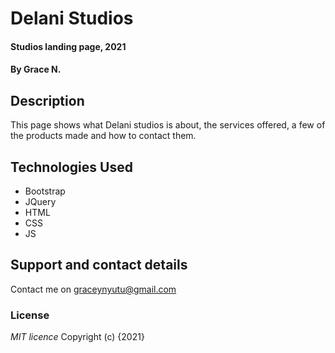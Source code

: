 # Delani Studios
#### Studios landing page, 2021
#### By **Grace N.**
## Description
This page shows what Delani studios is about, the services offered, a few of the products made and how to contact them.
## Technologies Used
* Bootstrap
* JQuery
* HTML
* CSS
* JS
## Support and contact details
Contact me on graceynyutu@gmail.com
### License
*MIT licence*
Copyright (c) {2021} 
